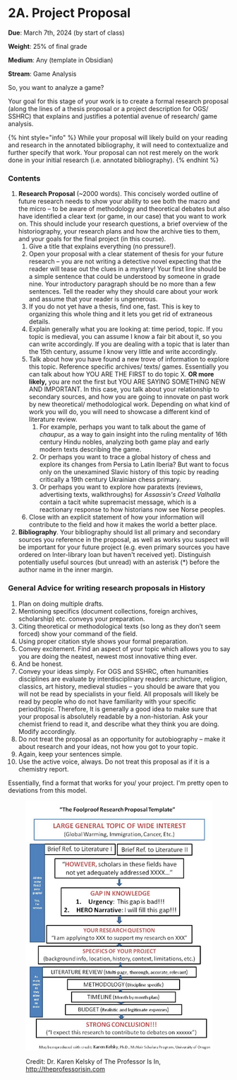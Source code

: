 # 2A. Project Proposal

**Due**: March 7th, 2024 (by start of class)

**Weight**: 25% of final grade

**Medium**: Any (template in Obsidian)

**Stream**: Game Analysis

So, you want to analyze a game?

Your goal for this stage of your work is to create a formal research proposal (along the lines of a thesis proposal or a project description for OGS/ SSHRC) that explains and justifies a potential avenue of research/ game analysis. &#x20;

{% hint style="info" %}
While your proposal will likely build on your reading and research in the annotated bibliography, it will need to contextualize and further specify that work. Your proposal can not rest merely on the work done in your initial research (i.e. annotated bibliography).
{% endhint %}

### Contents

1. **Research Proposal** (\~2000 words). This concisely worded outline of future research needs to show your ability to see both the macro and the micro – to be aware of methodology and theoretical debates but also have identified a clear text (or game, in our case) that you want to work on. This should include your research questions, a brief overview of the historiography, your research plans and how the archive ties to them, and your goals for the final project (in this course).
   1. Give a title that explains everything (no pressure!).&#x20;
   2. Open your proposal with a clear statement of thesis for your future research – you are not writing a detective novel expecting that the reader will tease out the clues in a mystery! Your first line should be a simple sentence that could be understood by someone in grade nine. Your introductory paragraph should be no more than a few sentences. Tell the reader why they should care about your work and assume that your reader is ungenerous.&#x20;
   3. If you do not yet have a thesis, find one, fast. This is key to organizing this whole thing and it lets you get rid of extraneous details.&#x20;
   4. Explain generally what you are looking at: time period, topic. If you topic is medieval, you can assume I know a fair bit about it, so you can write accordingly. If you are dealing with a topic that is later than the 15th century, assume I know very little and write accordingly.
   5. Talk about how you have found a new trove of information to explore this topic. Reference specific archives/ texts/ games. Essentially you can talk about how YOU ARE THE FIRST to do topic X. **OR more likely,** you are not the first but YOU ARE SAYING SOMETHING NEW AND IMPORTANT. In this case, you talk about your relationship to secondary sources, and how you are going to innovate on past work by new theoretical/ methodological work. Depending on what kind of work you will do, you will need to showcase a different kind of literature review.&#x20;
      1. For example, perhaps you want to talk about the game of _chaupur_, as a way to gain insight into the ruling mentality of 16th century Hindu nobles, analyzing both game play and early modern texts describing the game.&#x20;
      2. Or perhaps you want to trace a global history of chess and explore its changes from Persia to Latin Iberia? But want to focus only on the unexamined Slavic history of this topic by reading critically a 19th century Ukrainian chess primary.&#x20;
      3. Or perhaps you want to explore how paratexts (reviews, advertising texts, walkthroughs) for _Assassin's Creed Valhalla_ contain a tacit white supremacist message, which is a reactionary response to how historians now see Norse peoples.&#x20;
   6. Close with an explicit statement of how your information will contribute to the field and how it makes the world a better place.
2. **Bibliography**. Your bibliography should list all primary and secondary sources you reference in the proposal, as well as works you suspect will be important for your future project (e.g. even primary sources you have ordered on Inter-library loan but haven't received yet). Distinguish potentially useful sources (but unread) with an asterisk (\*) before the author name in the inner margin.&#x20;

### General Advice for writing research proposals in History

1. Plan on doing multiple drafts.
2. Mentioning specifics (document collections, foreign archives, scholarship) etc. conveys your preparation.
3. Citing theoretical or methodological texts (so long as they don’t seem forced) show your command of the field.
4. Using proper citation style shows your formal preparation.
5. Convey excitement. Find an aspect of your topic which allows you to say you are doing the neatest, newest most innovative thing ever.&#x20;
6. And be honest.
7. Convey your ideas simply. For OGS and SSHRC, often humanities disciplines are evaluate by interdisciplinary readers: archicture, religion, classics, art history, medieval studies – you should be aware that you will not be read by specialists in your field. All proposals will likely be read by people who do not have familiarity with your specific period/topic. Therefore, It is generally a good idea to make sure that your proposal is absolutely readable by a non-historian. Ask your chemist friend to read it, and describe what they think you are doing. Modify accordingly.
8. Do not treat the proposal as an opportunity for autobiography – make it about research and your ideas, not how you got to your topic.
9. Again, keep your sentences simple.
10. Use the active voice, always. Do not treat this proposal as if it is a chemistry report.

Essentially, find a format that works for you/ your project. I'm pretty open to deviations from this model.&#x20;

<figure><img src="../../../../.gitbook/assets/research-proposal-flowchart.jpg" alt=""><figcaption><p>Credit:  Dr. Karen Kelsky of The Professor Is In, <a href="http://theprofessorisin.com/">http://theprofessorisin.com</a></p></figcaption></figure>
